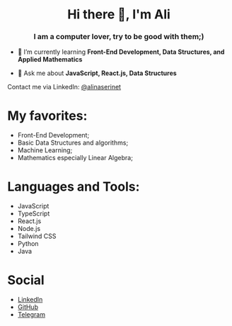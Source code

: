 <h1 align="center">Hi there 👋, I'm Ali</h1>
<h3 align="center">I am a computer lover, try to be good with them;)</h3>

- 🌱 I’m currently learning **Front-End Development, Data Structures, and Applied Mathematics**

- 💬 Ask me about **JavaScript, React.js, Data Structures**

Contact me via LinkedIn: 	[@alinaserinet](https://www.linkedin.com/in/alinaserinet)

# My favorites: 
+ Front-End Development;
+ Basic Data Structures and algorithms;
+ Machine Learning;
+ Mathematics especially Linear Algebra;

# Languages and Tools:
+ JavaScript
+ TypeScript
+ React.js
+ Node.js
+ Tailwind CSS
+ Python
+ Java

# Social
+ [LinkedIn](https://www.linkedin.com/in/alinaserinet)
+ [GitHub](https://github.com/alinaserinet)
+ [Telegram](https://t.me/alinaserinet)
